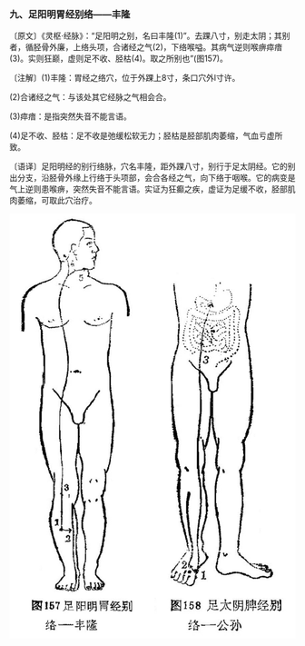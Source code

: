 ### 九、足阳明胃经别络——丰隆

〔原文〕《灵枢·经脉》：“足阳明之别，名曰丰隆(1)”。去踝八寸，别走太阴；其别者，循胫骨外廉，上络头项，合诸经之气(2)，下络喉嗌。其病气逆则喉痹瘁瘖(3)。实则狂巅，虚则足不收、胫枯(4)。取之所别也”(图157)。

〔注解〕(1)丰隆：胃经之络穴，位于外踝上8寸，条口穴外l寸许。

(2)合诸经之气：与该处其它经脉之气相会合。

(3)瘁瘖：是指突然失音不能言语。

(4)足不收、胫枯：足不收是弛缓松软无力；胫枯是胫部肌肉萎缩，气血亏虚所致。

〔语译〕足阳明经的别行络脉，穴名丰隆，距外踝八寸，别行于足太阴经。它的别出分支，沿胫骨外缘上行络于头项部，会合各经之气，向下络于咽喉。它的病变是气上逆则患喉痹，突然失音不能言语。实证为狂癫之疾，虚证为足缓不收，胫部肌肉萎缩，可取此穴治疗。

![插图](./img/图157、158.jpg)
